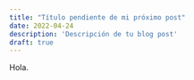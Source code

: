 ```yaml
---
title: "Título pendiente de mi próximo post"
date: 2022-04-24
description: 'Descripción de tu blog post'
draft: true
---
```


Hola.
